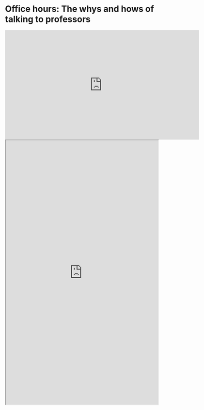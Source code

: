# Office hours: The whys and hows of talking to professors

<iframe data-type="vimeo" id="590026622" width="640" height="360" src="https://player.vimeo.com/video/590026622" frameborder="0" allow="autoplay; fullscreen" allowfullscreen></iframe>

<iframe data-type="learnosity" id="wise-office-hours"  src="https://coursekata.org/learnosity/preview/wise-office-hours" width="100%" height="870"></iframe>

